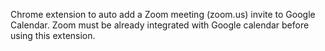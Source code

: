 Chrome extension to auto add a Zoom meeting (zoom.us) invite to Google Calendar. Zoom must be already integrated with Google calendar before using this extension.
